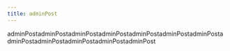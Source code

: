 ```yaml
---
title: adminPost
---
```


adminPostadminPostadminPostadminPostadminPostadminPostadminPostadminPostadminPostadminPostadminPostadminPost